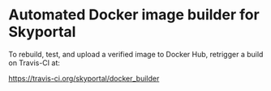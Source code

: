 # Automated Docker image builder for Skyportal

To rebuild, test, and upload a verified image to Docker Hub, retrigger a build
on Travis-CI at:

https://travis-ci.org/skyportal/docker_builder

